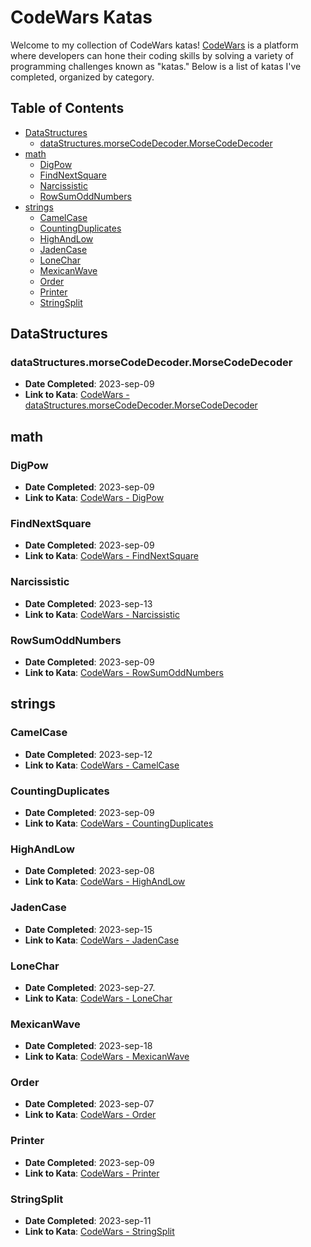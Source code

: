 # CodeWars Katas

Welcome to my collection of CodeWars katas! [CodeWars](https://www.codewars.com/) is a platform where developers can hone their coding skills by solving a variety of programming challenges known as "katas." Below is a list of katas I've completed, organized by category.

## Table of Contents
- [DataStructures](#datastructures)
  - [dataStructures.morseCodeDecoder.MorseCodeDecoder](#morsecodedecoder)
- [math](#math)
  - [DigPow](#digpow)
  - [FindNextSquare](#findnextsquare)
  - [Narcissistic](#narcissistic)
  - [RowSumOddNumbers](#rowsumoddnumbers)
- [strings](#strings)
  - [CamelCase](#camelcase)
  - [CountingDuplicates](#countingduplicates)
  - [HighAndLow](#highandlow)
  - [JadenCase](#jadencase)
  - [LoneChar](#lonechar)
  - [MexicanWave](#mexicanwave)
  - [Order](#order)
  - [Printer](#printer)
  - [StringSplit](#stringsplit)
 
## DataStructures

### dataStructures.morseCodeDecoder.MorseCodeDecoder
- **Date Completed**: 2023-sep-09
- **Link to Kata**: [CodeWars - dataStructures.morseCodeDecoder.MorseCodeDecoder](https://www.codewars.com/kata/54b724efac3d5402db00065e)

## math

### DigPow
- **Date Completed**: 2023-sep-09
- **Link to Kata**: [CodeWars - DigPow](https://www.codewars.com/kata/5552101f47fc5178b1000050)

### FindNextSquare
- **Date Completed**: 2023-sep-09
- **Link to Kata**: [CodeWars - FindNextSquare](https://www.codewars.com/kata/56269eb78ad2e4ced1000013)

### Narcissistic
- **Date Completed**: 2023-sep-13
- **Link to Kata**: [CodeWars - Narcissistic](https://www.codewars.com/kata/5287e858c6b5a9678200083c)

### RowSumOddNumbers
- **Date Completed**: 2023-sep-09
- **Link to Kata**: [CodeWars - RowSumOddNumbers](https://www.codewars.com/kata/55fd2d567d94ac3bc9000064)

## strings

### CamelCase
- **Date Completed**: 2023-sep-12
- **Link to Kata**: [CodeWars - CamelCase](https://www.codewars.com/kata/517abf86da9663f1d2000003)

### CountingDuplicates
- **Date Completed**: 2023-sep-09
- **Link to Kata**: [CodeWars - CountingDuplicates](https://www.codewars.com/kata/54bf1c2cd5b56cc47f0007a1)

### HighAndLow
- **Date Completed**: 2023-sep-08
- **Link to Kata**: [CodeWars - HighAndLow](https://www.codewars.com/kata/554b4ac871d6813a03000035)

### JadenCase
- **Date Completed**: 2023-sep-15
- **Link to Kata**: [CodeWars - JadenCase](https://www.codewars.com/kata/5390bac347d09b7da40006f6)

### LoneChar
- **Date Completed**: 2023-sep-27.
- **Link to Kata**: [CodeWars - LoneChar](https://www.codewars.com/kata/5f885fa9f130ea00207c7dc8)

### MexicanWave
- **Date Completed**: 2023-sep-18
- **Link to Kata**: [CodeWars - MexicanWave](https://www.codewars.com/kata/58f5c63f1e26ecda7e000029)

### Order
- **Date Completed**: 2023-sep-07
- **Link to Kata**: [CodeWars - Order](https://www.codewars.com/kata/55c45be3b2079eccff00010f)

### Printer
- **Date Completed**: 2023-sep-09
- **Link to Kata**: [CodeWars - Printer](https://www.codewars.com/kata/56541980fa08ab47a0000040)

### StringSplit
- **Date Completed**: 2023-sep-11
- **Link to Kata**: [CodeWars - StringSplit](https://www.codewars.com/kata/515de9ae9dcfc28eb6000001)

